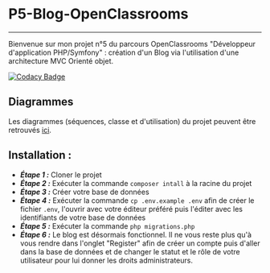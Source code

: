 # P5-Blog-OpenClassrooms
* * *

Bienvenue sur mon projet n°5 du parcours OpenClassrooms "Développeur d'application PHP/Symfony" : création d'un Blog via l'utilisation d'une architecture MVC Orienté objet. 

[![Codacy Badge](https://app.codacy.com/project/badge/Grade/0d2d01a1c64e4e4686d0bad75d9fe83f)](https://www.codacy.com/gh/NicolasHalberstadt/P5-Blog-OpenClassrooms/dashboard?utm_source=github.com&amp;utm_medium=referral&amp;utm_content=NicolasHalberstadt/P5-Blog-OpenClassrooms&amp;utm_campaign=Badge_Grade)

## Diagrammes
Les diagrammes (séquences, classe et d'utilisation) du projet peuvent être retrouvés [ici](https://github.com/NicolasHalberstadt/P5-Blog-OpenClassrooms/tree/master/Diagrammes).

## Installation :
- ***Étape 1 :*** Cloner le projet
- ***Étape 2 :*** Exécuter la commande `composer intall` à la racine du projet
- ***Étape 3 :*** Créer votre base de données 
- ***Étape 4 :*** Exécuter la commande `cp .env.example .env` afin de créer le fichier `.env`, l'ouvrir avec votre éditeur préféré puis l'éditer avec les identifiants de votre base de données
- ***Étape 5 :*** Exécuter la commande ``php migrations.php``
- ***Étape 6 :*** Le blog est désormais fonctionnel. Il ne vous reste plus qu'à vous rendre dans l'onglet "Register" afin de créer un compte puis d'aller dans la base de données et de changer le statut et le rôle de votre utilisateur pour lui donner les droits administrateurs.